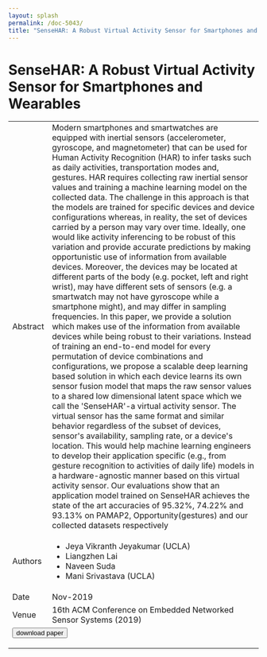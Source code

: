 ```yaml
---
layout: splash
permalink: /doc-5043/
title: "SenseHAR: A Robust Virtual Activity Sensor for Smartphones and Wearables"
---
```


# SenseHAR: A Robust Virtual Activity Sensor for Smartphones and Wearables

<table>
    <tbody>
    <tr>
        <td>Abstract</td>
        <td>Modern smartphones and smartwatches are equipped with inertial sensors (accelerometer, gyroscope, and magnetometer) that can be used for Human Activity Recognition (HAR) to infer tasks such as daily activities, transportation modes and, gestures. HAR requires collecting raw inertial sensor values and training a machine learning model on the collected data. The challenge in this approach is that the models are trained for specific devices and device configurations whereas, in reality, the set of devices carried by a person may vary over time. Ideally, one would like activity inferencing to be robust of this variation and provide accurate predictions by making opportunistic use of information from available devices. Moreover, the devices may be located at different parts of the body (e.g. pocket, left and right wrist), may have different sets of sensors (e.g. a smartwatch may not have gyroscope while a smartphone might), and may differ in sampling frequencies. In this paper, we provide a solution which makes use of the information from available devices while being robust to their variations. Instead of training an end-to-end model for every permutation of device combinations and configurations, we propose a scalable deep learning based solution in which each device learns its own sensor fusion model that maps the raw sensor values to a shared low dimensional latent space which we call the 'SenseHAR'-a virtual activity sensor. The virtual sensor has the same format and similar behavior regardless of the subset of devices, sensor's availability, sampling rate, or a device's location. This would help machine learning engineers to develop their application specific (e.g., from gesture recognition to activities of daily life) models in a hardware-agnostic manner based on this virtual activity sensor. Our evaluations show that an application model trained on SenseHAR achieves the state of the art accuracies of 95.32%, 74.22% and 93.13% on PAMAP2, Opportunity(gestures) and our collected datasets respectively</td>
    </tr>
    <tr>
        <td>Authors</td>
        <td>
            <ul>
                <li>Jeya Vikranth Jeyakumar (UCLA)</li>
                <li>Liangzhen Lai</li>
                <li>Naveen Suda</li>
                <li>Mani Srivastava (UCLA)</li>
            </ul>
        </td>
    </tr>
    <tr>
        <td>Date</td>
        <td>Nov-2019</td>
    </tr>
    <tr>
        <td>Venue</td>
        <td>16th ACM Conference on Embedded Networked Sensor Systems (2019)</td>
    </tr>
        <tr>
            <td colspan="2">
                <form method="get" action="https://ibm.box.com/v/doc-5043-paper">
                    <button type="submit">download paper</button>
                </form>
            </td>
        </tr>
    </tbody>
</table>
